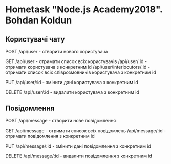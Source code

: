 # Hometask "Node.js Academy2018". Bohdan Koldun

## Користувачі чату

POST /api/user - створити нового користувача

GET  /api/user - отримати список всіх користувачів
     /api/user/:id - отримати користувача з конкретним id
     /api/user/interlocutors/:id - отримати список всіх співрозмовників користувача з конкретним id
     
PUT  /api/user/:id - змінити дані користувача з конкретним id

DELETE /api/user/:id - видалити користувача з конкретним id


## Повідомлення

POST /api/message - створити нове повідомлення

GET  /api/message - отримати список всіх повідомлень
     /api/message/:id - отримати повідомлення з конкретним id
     
PUT  /api/message/:id - змінити дані повідомлення з конкретним id

DELETE /api/message/:id - видалити повідомлення з конкретним id

